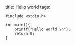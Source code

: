 title: Hello world
tags: 


    #include <stdio.h>

    int main(){
        printf("Hello world.\n");
        return 0;
    }
